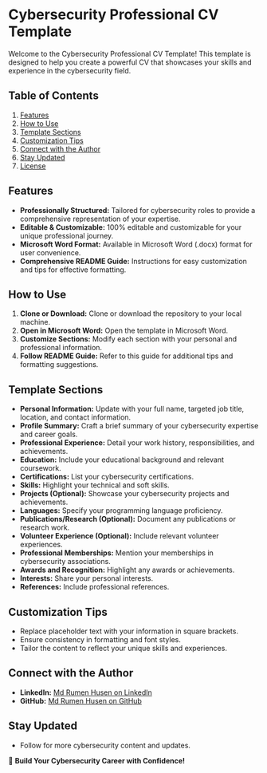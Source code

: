 # Cybersecurity Professional CV Template

Welcome to the Cybersecurity Professional CV Template! This template is designed to help you create a powerful CV that showcases your skills and experience in the cybersecurity field.

## Table of Contents

1. [Features](#features)
2. [How to Use](#how-to-use)
3. [Template Sections](#template-sections)
4. [Customization Tips](#customization-tips)
5. [Connect with the Author](#connect-with-the-author)
6. [Stay Updated](#stay-updated)
7. [License](#license)

## Features

- **Professionally Structured:** Tailored for cybersecurity roles to provide a comprehensive representation of your expertise.
- **Editable & Customizable:** 100% editable and customizable for your unique professional journey.
- **Microsoft Word Format:** Available in Microsoft Word (.docx) format for user convenience.
- **Comprehensive README Guide:** Instructions for easy customization and tips for effective formatting.

## How to Use

1. **Clone or Download:** Clone or download the repository to your local machine.
2. **Open in Microsoft Word:** Open the template in Microsoft Word.
3. **Customize Sections:** Modify each section with your personal and professional information.
4. **Follow README Guide:** Refer to this guide for additional tips and formatting suggestions.

## Template Sections

- **Personal Information:** Update with your full name, targeted job title, location, and contact information.
- **Profile Summary:** Craft a brief summary of your cybersecurity expertise and career goals.
- **Professional Experience:** Detail your work history, responsibilities, and achievements.
- **Education:** Include your educational background and relevant coursework.
- **Certifications:** List your cybersecurity certifications.
- **Skills:** Highlight your technical and soft skills.
- **Projects (Optional):** Showcase your cybersecurity projects and achievements.
- **Languages:** Specify your programming language proficiency.
- **Publications/Research (Optional):** Document any publications or research work.
- **Volunteer Experience (Optional):** Include relevant volunteer experiences.
- **Professional Memberships:** Mention your memberships in cybersecurity associations.
- **Awards and Recognition:** Highlight any awards or achievements.
- **Interests:** Share your personal interests.
- **References:** Include professional references.

## Customization Tips

- Replace placeholder text with your information in square brackets.
- Ensure consistency in formatting and font styles.
- Tailor the content to reflect your unique skills and experiences.

## Connect with the Author

- **LinkedIn:** [Md Rumen Husen on LinkedIn](https://www.linkedin.com/in/rumenhusen/)
- **GitHub:** [Md Rumen Husen on GitHub](https://github.com/rumenhusen)

## Stay Updated

- Follow for more cybersecurity content and updates.

🚀 **Build Your Cybersecurity Career with Confidence!**


